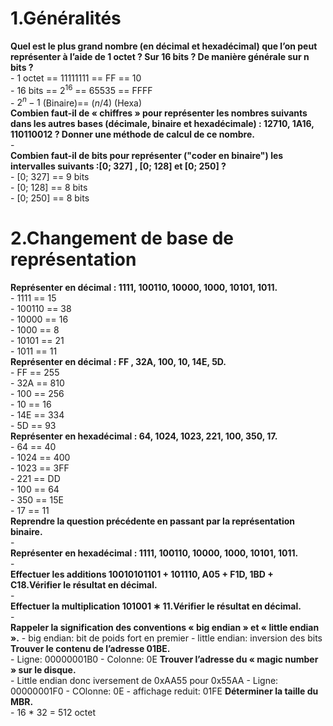 # 1.Généralités
**Quel est le plus grand nombre (en décimal et hexadécimal) que l’on peut représenter à l’aide de 1 octet ? Sur 16 bits ? De manière générale sur n bits ?**  
    - 1 octet == 11111111 == FF == 10  
    - 16 bits == $2^{16}$ == 65535 == FFFF  
    - $2^n-1$ (Binaire)== $(n/4)$ (Hexa)  
**Combien faut-il de « chiffres » pour représenter les nombres suivants dans les autres bases (décimale, binaire et hexadécimale) : 12710, 1A16, 110110012 ? Donner une méthode de calcul de ce nombre.**  
    -  
**Combien faut-il de bits pour représenter ("coder en binaire") les intervalles suivants :[0; 327] , [0; 128] et [0; 250] ?**  
    -  [0; 327] == 9 bits  
    -  [0; 128] == 8 bits  
    -  [0; 250] == 8 bits  
# 2.Changement de base de représentation
**Représenter en décimal : 1111, 100110, 10000, 1000, 10101, 1011.**  
    -  1111 == 15  
    -  100110 == 38  
    -  10000 == 16  
    -  1000 == 8  
    -  10101 == 21  
    -  1011 == 11  
**Représenter en décimal : FF , 32A, 100, 10, 14E, 5D.**  
    -  FF == 255  
    -  32A == 810  
    -  100 == 256  
    -  10 == 16  
    -  14E == 334  
    -  5D == 93  
**Représenter en hexadécimal : 64, 1024, 1023, 221, 100, 350, 17.**  
    -  64 == 40  
    -  1024 == 400  
    -  1023 == 3FF  
    -  221 == DD  
    -  100 == 64  
    -  350 == 15E  
    -  17 == 11  
**Reprendre la question précédente en passant par la représentation binaire.**  
    -  
**Représenter en hexadécimal : 1111, 100110, 10000, 1000, 10101, 1011.**  
    -  
**Effectuer les additions 10010101101 + 101110, A05 + F1D, 1BD + C18.Vérifier le résultat en décimal.**  
    -  
**Effectuer la multiplication 101001 ∗ 11.Vérifier le résultat en décimal.**  
    -  
**Rappeler la signification des conventions « big endian » et « little endian ».**
    -  big endian: bit de poids fort en premier
    -  little endian: inversion des bits
**Trouver le contenu de l’adresse 01BE.**  
    -  Ligne: 00000001B0
    -  Colonne: 0E
**Trouver l’adresse du « magic number » sur le disque.**  
    -  Little endian donc iversement de 0xAA55 pour 0x55AA
    -  Ligne: 00000001F0
    -  COlonne: 0E
    -  affichage reduit: 01FE
**Déterminer la taille du MBR.**  
    -  16 * 32 = 512 octet
